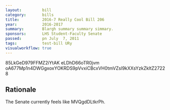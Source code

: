 ```yaml
---
layout:         bill
category:       bills
title:          2016-7 Really Cool Bill 206
year:           2016-2017
summary:        Blargh summary summary simmary.
sponsors:       LHS Student-Faculty Senate
passed:         pn July  7, 2011
tags:           test-bill URy
visualworkflow: true
---
```



85LkGeD979FFMZ2iYtAK eLDhD66oTR0jvm oA677Mp1n4DWGgxoxYOKRDS9pVvxiCBcxVH0tmVZsl9kXXsYzkZkltZ27228 




Rationale
---------
The Senate currently feels like MVQgdDLtkrPh.
